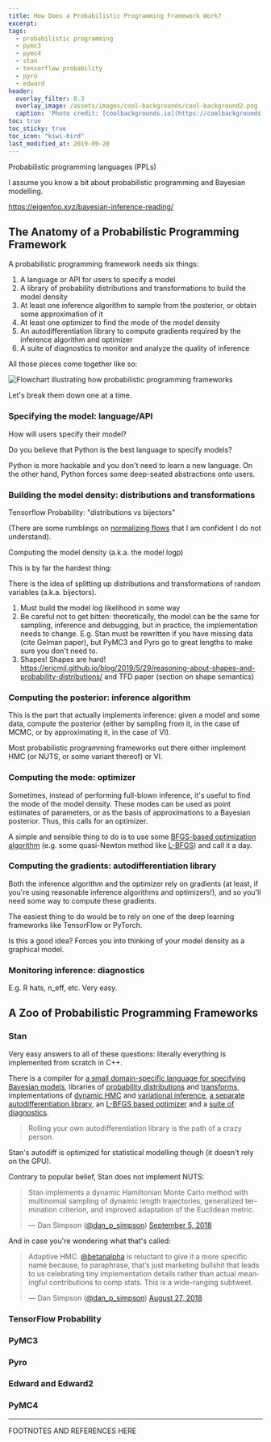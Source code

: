 ```yaml
---
title: How Does a Probabilistic Programming Framework Work?
excerpt:
tags:
  - probabilistic programming
  - pymc3
  - pymc4
  - stan
  - tensorflow probability
  - pyro
  - edward
header:
  overlay_filter: 0.3
  overlay_image: /assets/images/cool-backgrounds/cool-background2.png
  caption: 'Photo credit: [coolbackgrounds.io](https://coolbackgrounds.io/)'
toc: true
toc_sticky: true
toc_icon: "kiwi-bird"
last_modified_at: 2019-09-20
---
```


Probabilistic programming languages (PPLs)

I assume you know a bit about probabilistic programming and Bayesian modelling. 

https://eigenfoo.xyz/bayesian-inference-reading/

## The Anatomy of a Probabilistic Programming Framework

A probabilistic programming framework needs six things:

1. A language or API for users to specify a model
1. A library of probability distributions and transformations to build the model
   density
1. At least one inference algorithm to sample from the posterior, or obtain some
   approximation of it
1. At least one optimizer to find the mode of the model density
1. An autodifferentiation library to compute gradients required by the inference
   algorithm and optimizer
1. A suite of diagnostics to monitor and analyze the quality of inference

All those pieces come together like so:

![Flowchart illustrating how probabilistic programming
frameworks](/assets/images/prob-prog-framework-flowchart.png)

Let's break them down one at a time.

### Specifying the model: language/API

How will users specify their model?

Do you believe that Python is the best language to specify models?

Python is more hackable and you don't need to learn a new language. On the other
hand, Python forces some deep-seated abstractions onto users.

### Building the model density: distributions and transformations

Tensorflow Probability: "distributions vs bijectors"

(There are some rumblings on [normalizing
flows](https://arxiv.org/abs/1505.05770) that I am confident I do not
understand).

Computing the model density (a.k.a. the model logp)

This is by far the hardest thing:

There is the idea of splitting up distributions and transformations of random
variables (a.k.a. bijectors).

1. Must build the model log likelihood in some way
1. Be careful not to get bitten: theoretically, the model can be the same for
   sampling, inference and debugging, but in practice, the implementation needs
   to change. E.g. Stan must be rewritten if you have missing data (cite Gelman
   paper), but PyMC3 and Pyro go to great lengths to make sure you don't need
   to.
1. Shapes! Shapes are hard!
   https://ericmjl.github.io/blog/2019/5/29/reasoning-about-shapes-and-probability-distributions/
   and TFD paper (section on shape semantics)

### Computing the posterior: inference algorithm

This is the part that actually implements inference: given a model and some
data, compute the posterior (either by sampling from it, in the case of MCMC, or
by approximating it, in the case of VI).

Most probabilistic programming frameworks out there either implement HMC (or
NUTS, or some variant thereof) or VI.

### Computing the mode: optimizer

Sometimes, instead of performing full-blown inference, it's useful to find the
mode of the model density. These modes can be used as point estimates of
parameters, or as the basis of approximations to a Bayesian posterior. Thus,
this calls for an optimizer.

A simple and sensible thing to do is to use some [BFGS-based optimization
algorithm](https://en.wikipedia.org/wiki/Broyden%E2%80%93Fletcher%E2%80%93Goldfarb%E2%80%93Shanno_algorithm)
(e.g. some quasi-Newton method like
[L-BFGS](https://en.wikipedia.org/wiki/Limited-memory_BFGS)) and call it a day.

### Computing the gradients: autodifferentiation library

Both the inference algorithm and the optimizer rely on gradients (at least, if
you're using reasonable inference algorithms and optimizers!), and so you'll
need some way to compute these gradients.

The easiest thing to do would be to rely on one of the deep learning frameworks
like TensorFlow or PyTorch.

Is this a good idea? Forces you into thinking of your model density as a
graphical model.

### Monitoring inference: diagnostics

E.g. R hats, n_eff, etc. Very easy.

## A Zoo of Probabilistic Programming Frameworks

### Stan

Very easy answers to all of these questions: literally everything is implemented
from scratch in C++.

There is a compiler for [a small domain-specific language for specifying
Bayesian models](https://github.com/stan-dev/stan/tree/develop/src/stan/lang),
libraries of [probability
distributions](https://github.com/stan-dev/math/tree/develop/stan/math/prim) and
[transforms](https://github.com/stan-dev/math/tree/develop/stan/math/prim/scal/fun),
implementations of [dynamic
HMC](https://github.com/stan-dev/stan/tree/develop/src/stan/mcmc/hmc) and
[variational
inference](https://github.com/stan-dev/stan/tree/develop/src/stan/variational),
[a separate autodifferentiation
library](https://github.com/stan-dev/math/tree/develop/stan/math), an [L-BFGS
based
optimizer](https://github.com/stan-dev/stan/tree/develop/src/stan/optimization)
and a [suite of
diagnostics](https://github.com/stan-dev/stan/tree/develop/src/stan/analyze/mcmc).

> Rolling your own autodifferentiation library is the path of a crazy person.

Stan's autodiff is optimized for statistical modelling though (it doesn't rely
on the GPU).

Contrary to popular belief, Stan does not implement NUTS:

<blockquote class="twitter-tweet"><p lang="en" dir="ltr">Stan implements a dynamic Hamiltonian Monte Carlo method with multinomial sampling of dynamic length trajectories, generalized termination criterion, and improved adaptation of the Euclidean metric.</p>&mdash; Dan Simpson (<a href="https://twitter.com/dan_p_simpson">@dan_p_simpson</a>) <a href="https://twitter.com/dan_p_simpson/status/1037332473175265280">September 5, 2018</a></blockquote>

And in case you're wondering what that's called:

<blockquote class="twitter-tweet"><p lang="en" dir="ltr">Adaptive HMC. <a href="https://twitter.com/betanalpha">@betanalpha</a> is reluctant to give it a more specific name because, to paraphrase, that’s just marketing bullshit that leads to us celebrating tiny implementation details rather than actual meaningful contributions to comp stats. This is a wide-ranging subtweet.</p>&mdash; Dan Simpson (<a href="https://twitter.com/dan_p_simpson">@dan_p_simpson</a>) <a href="https://twitter.com/dan_p_simpson/status/1034098649406554113">August 27, 2018</a></blockquote>

### TensorFlow Probability

### PyMC3

### Pyro

### Edward and Edward2

### PyMC4

---

FOOTNOTES AND REFERENCES HERE
